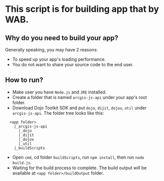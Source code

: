 This script is for building app that by WAB.
===================================================
Why do you need to build your app?
------------------------------
Generally speaking, you may have 2 reasons:
* To speed up your app's loading performance.
* You do not want to share your source code to the end user.

How to run?
------------------------------
* Make user you have `Node.js` and `JRE` installed.
* Create a folder that is named `arcgis-js-api` under your app's root folder.
* Download Dojo Toolkit SDK and put `dojo`, `dijit`, `dojox`, `util` under `arcgis-js-api`. The folder tree looks like this:
```
  <app folder>
    |_arcgis-js-api
      |_dojo
      |_dijit
      |_dojox
      |_util
    |_buildScripts
```
* Open `cmd`, cd folder `buildScripts`, run `npm install`, then run `node build.js`.
* Waiting for the build process to complete. The build output will be available at `<app folder>/buildOutput` folder.